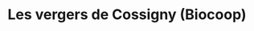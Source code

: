 ---
title: "Les vergers de Cossigny (Biocoop)"
url: /chevry-cossigny/les-vergers-de-cossigny-biocoop/
shop: Gemüse & Obst
---